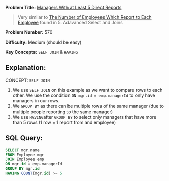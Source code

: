 **Problem Title:** [Managers With at Least 5 Direct Reports](https://leetcode.com/problems/managers-with-at-least-5-direct-reports/description/?envType=study-plan-v2&envId=top-sql-50)

> Very similar to [The Number of Employees Which Report to Each Employee](https://leetcode.com/problems/the-number-of-employees-which-report-to-each-employee/description/?envType=study-plan-v2&envId=top-sql-50) found in 5. Adavanced Select and Joins

**Problem Number:** 570

**Difficulty:** Medium (should be easy)

**Key Concepts:** `SELF JOIN` & `HAVING`

## Explanation:
CONCEPT: `SELF JOIN`

1. We use `SELF JOIN` on this example as we want to compare rows to each other. We use the condition `ON mgr.id = emp.managerId` to only have managers in our rows.
2. We `GROUP BY` as there can be multiple rows of the same manager (due to multiple people reporting to the same manager)
3. We use `HAVING`after `GROUP BY` to select only managers that have more than 5 rows (1 row = 1 report from and employee)


## SQL Query:
```sql
SELECT mgr.name
FROM Employee mgr
JOIN Employee emp
ON mgr.id = emp.managerId
GROUP BY mgr.id
HAVING COUNT(mgr.id) >= 5
```




